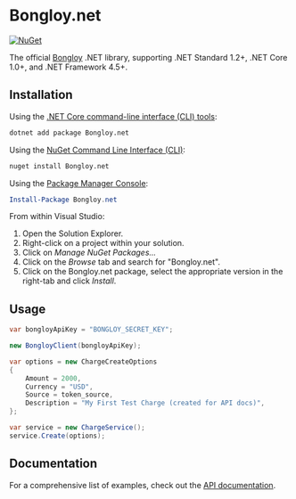 # Bongloy.net

[![NuGet](https://img.shields.io/nuget/v/bongloy.net.svg)](https://www.nuget.org/packages/Bongloy.net/)

The official [Bongloy](https://bongloy.com) .NET library, supporting .NET Standard 1.2+, .NET Core 1.0+, and .NET Framework 4.5+.

## Installation

Using the [.NET Core command-line interface (CLI) tools](https://docs.microsoft.com/en-us/dotnet/core/tools/):

```sh
dotnet add package Bongloy.net
```

Using the [NuGet Command Line Interface (CLI)](https://docs.microsoft.com/en-us/nuget/tools/nuget-exe-cli-reference):

```sh
nuget install Bongloy.net
```

Using the [Package Manager Console](https://docs.microsoft.com/en-us/nuget/tools/package-manager-console):

```powershell
Install-Package Bongloy.net
```

From within Visual Studio:

1. Open the Solution Explorer.
2. Right-click on a project within your solution.
3. Click on *Manage NuGet Packages...*
4. Click on the *Browse* tab and search for "Bongloy.net".
5. Click on the Bongloy.net package, select the appropriate version in the
   right-tab and click *Install*.

## Usage

```c#
var bongloyApiKey = "BONGLOY_SECRET_KEY";

new BongloyClient(bongloyApiKey);

var options = new ChargeCreateOptions
{
    Amount = 2000,
    Currency = "USD",
    Source = token_source,
    Description = "My First Test Charge (created for API docs)",
};

var service = new ChargeService();
service.Create(options);
```
## Documentation

For a comprehensive list of examples, check out the [API
documentation](https://sandbox.bongloy.com/documentation).

